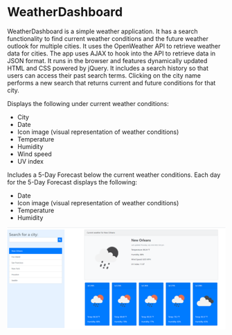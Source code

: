 # WeatherDashboard

WeatherDashboard is a simple weather application. It has a search functionality to find current weather conditions and the future weather outlook for multiple cities. It uses the OpenWeather API to retrieve weather data for cities. The app uses AJAX to hook into the API to retrieve data in JSON format. It runs in the browser and features dynamically updated HTML and CSS powered by jQuery. It includes a search history so that users can access their past search terms. Clicking on the city name performs a new search that returns current and future conditions for that city.

Displays the following under current weather conditions:
  - City
  - Date
  - Icon image (visual representation of weather conditions)
  - Temperature
  - Humidity
  - Wind speed
  - UV index

Includes a 5-Day Forecast below the current weather conditions. Each day for the 5-Day Forecast displays the following:
  - Date
  - Icon image (visual representation of weather conditions)
  - Temperature
  - Humidity

![Image of Working Application](weather.PNG)
